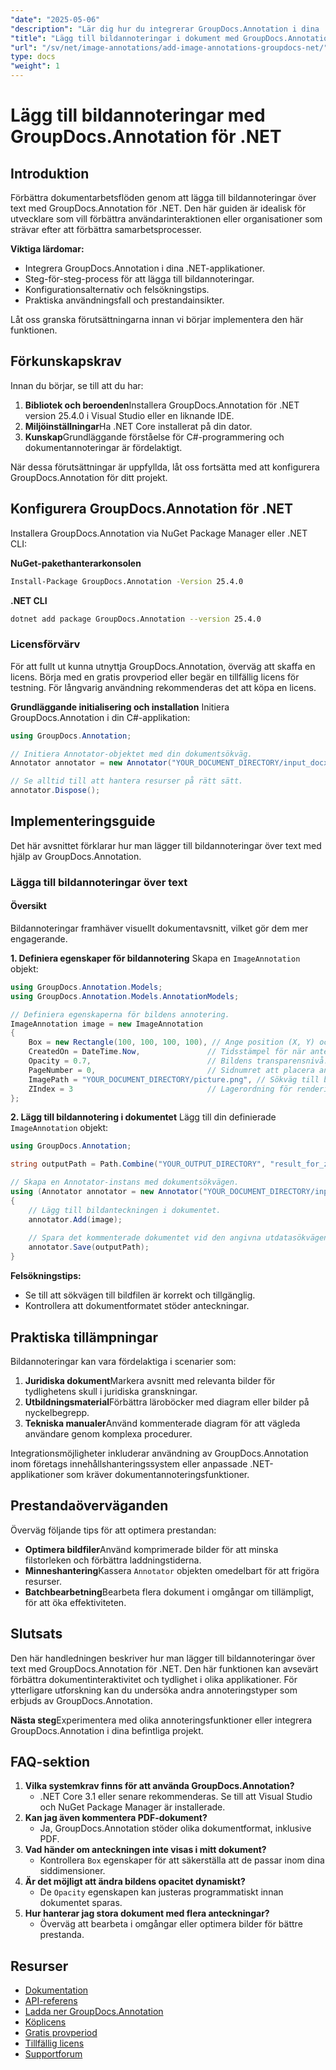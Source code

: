 ```yaml
---
"date": "2025-05-06"
"description": "Lär dig hur du integrerar GroupDocs.Annotation i dina .NET-projekt för att förbättra dokument med bildannoteringar. Förbättra användarengagemang och effektivisera samarbetet."
"title": "Lägg till bildannoteringar i dokument med GroupDocs.Annotation för .NET"
"url": "/sv/net/image-annotations/add-image-annotations-groupdocs-net/"
type: docs
"weight": 1
---
```


# Lägg till bildannoteringar med GroupDocs.Annotation för .NET

## Introduktion

Förbättra dokumentarbetsflöden genom att lägga till bildannoteringar över text med GroupDocs.Annotation för .NET. Den här guiden är idealisk för utvecklare som vill förbättra användarinteraktionen eller organisationer som strävar efter att förbättra samarbetsprocesser.

**Viktiga lärdomar:**
- Integrera GroupDocs.Annotation i dina .NET-applikationer.
- Steg-för-steg-process för att lägga till bildannoteringar.
- Konfigurationsalternativ och felsökningstips.
- Praktiska användningsfall och prestandainsikter.

Låt oss granska förutsättningarna innan vi börjar implementera den här funktionen.

## Förkunskapskrav
Innan du börjar, se till att du har:

1. **Bibliotek och beroenden**Installera GroupDocs.Annotation för .NET version 25.4.0 i Visual Studio eller en liknande IDE.
2. **Miljöinställningar**Ha .NET Core installerat på din dator.
3. **Kunskap**Grundläggande förståelse för C#-programmering och dokumentannoteringar är fördelaktigt.

När dessa förutsättningar är uppfyllda, låt oss fortsätta med att konfigurera GroupDocs.Annotation för ditt projekt.

## Konfigurera GroupDocs.Annotation för .NET
Installera GroupDocs.Annotation via NuGet Package Manager eller .NET CLI:

**NuGet-pakethanterarkonsolen**
```bash
Install-Package GroupDocs.Annotation -Version 25.4.0
```

**.NET CLI**
```bash
dotnet add package GroupDocs.Annotation --version 25.4.0
```

### Licensförvärv
För att fullt ut kunna utnyttja GroupDocs.Annotation, överväg att skaffa en licens. Börja med en gratis provperiod eller begär en tillfällig licens för testning. För långvarig användning rekommenderas det att köpa en licens.

**Grundläggande initialisering och installation**
Initiera GroupDocs.Annotation i din C#-applikation:

```csharp
using GroupDocs.Annotation;

// Initiera Annotator-objektet med din dokumentsökväg.
Annotator annotator = new Annotator("YOUR_DOCUMENT_DIRECTORY/input_docx.docx");

// Se alltid till att hantera resurser på rätt sätt.
annotator.Dispose();
```

## Implementeringsguide
Det här avsnittet förklarar hur man lägger till bildannoteringar över text med hjälp av GroupDocs.Annotation.

### Lägga till bildannoteringar över text
#### Översikt
Bildannoteringar framhäver visuellt dokumentavsnitt, vilket gör dem mer engagerande.

**1. Definiera egenskaper för bildannotering**
Skapa en `ImageAnnotation` objekt:

```csharp
using GroupDocs.Annotation.Models;
using GroupDocs.Annotation.Models.AnnotationModels;

// Definiera egenskaperna för bildens annotering.
ImageAnnotation image = new ImageAnnotation
{
    Box = new Rectangle(100, 100, 100, 100), // Ange position (X, Y) och storlek (Bredd, Höjd).
    CreatedOn = DateTime.Now,               // Tidsstämpel för när anteckningen skapades.
    Opacity = 0.7,                          // Bildens transparensnivå.
    PageNumber = 0,                         // Sidnumret att placera anteckningen på.
    ImagePath = "YOUR_DOCUMENT_DIRECTORY/picture.png", // Sökväg till bildfilen som används för annotering.
    ZIndex = 3                              // Lagerordning för rendering av annoteringar.
};
```

**2. Lägg till bildannotering i dokumentet**
Lägg till din definierade `ImageAnnotation` objekt:

```csharp
using GroupDocs.Annotation;

string outputPath = Path.Combine("YOUR_OUTPUT_DIRECTORY", "result_for_zIndex.docx");

// Skapa en Annotator-instans med dokumentsökvägen.
using (Annotator annotator = new Annotator("YOUR_DOCUMENT_DIRECTORY/input_docx.docx"))
{
    // Lägg till bildanteckningen i dokumentet.
    annotator.Add(image);
    
    // Spara det kommenterade dokumentet vid den angivna utdatasökvägen.
    annotator.Save(outputPath);
}
```

**Felsökningstips:**
- Se till att sökvägen till bildfilen är korrekt och tillgänglig.
- Kontrollera att dokumentformatet stöder anteckningar.

## Praktiska tillämpningar
Bildannoteringar kan vara fördelaktiga i scenarier som:

1. **Juridiska dokument**Markera avsnitt med relevanta bilder för tydlighetens skull i juridiska granskningar.
2. **Utbildningsmaterial**Förbättra läroböcker med diagram eller bilder på nyckelbegrepp.
3. **Tekniska manualer**Använd kommenterade diagram för att vägleda användare genom komplexa procedurer.

Integrationsmöjligheter inkluderar användning av GroupDocs.Annotation inom företags innehållshanteringssystem eller anpassade .NET-applikationer som kräver dokumentannoteringsfunktioner.

## Prestandaöverväganden
Överväg följande tips för att optimera prestandan:
- **Optimera bildfiler**Använd komprimerade bilder för att minska filstorleken och förbättra laddningstiderna.
- **Minneshantering**Kassera `Annotator` objekten omedelbart för att frigöra resurser.
- **Batchbearbetning**Bearbeta flera dokument i omgångar om tillämpligt, för att öka effektiviteten.

## Slutsats
Den här handledningen beskriver hur man lägger till bildannoteringar över text med GroupDocs.Annotation för .NET. Den här funktionen kan avsevärt förbättra dokumentinteraktivitet och tydlighet i olika applikationer. För ytterligare utforskning kan du undersöka andra annoteringstyper som erbjuds av GroupDocs.Annotation.

**Nästa steg**Experimentera med olika annoteringsfunktioner eller integrera GroupDocs.Annotation i dina befintliga projekt.

## FAQ-sektion
1. **Vilka systemkrav finns för att använda GroupDocs.Annotation?**
   - .NET Core 3.1 eller senare rekommenderas. Se till att Visual Studio och NuGet Package Manager är installerade.
2. **Kan jag även kommentera PDF-dokument?**
   - Ja, GroupDocs.Annotation stöder olika dokumentformat, inklusive PDF.
3. **Vad händer om anteckningen inte visas i mitt dokument?**
   - Kontrollera `Box` egenskaper för att säkerställa att de passar inom dina siddimensioner.
4. **Är det möjligt att ändra bildens opacitet dynamiskt?**
   - De `Opacity` egenskapen kan justeras programmatiskt innan dokumentet sparas.
5. **Hur hanterar jag stora dokument med flera anteckningar?**
   - Överväg att bearbeta i omgångar eller optimera bilder för bättre prestanda.

## Resurser
- [Dokumentation](https://docs.groupdocs.com/annotation/net/)
- [API-referens](https://reference.groupdocs.com/annotation/net/)
- [Ladda ner GroupDocs.Annotation](https://releases.groupdocs.com/annotation/net/)
- [Köplicens](https://purchase.groupdocs.com/buy)
- [Gratis provperiod](https://releases.groupdocs.com/annotation/net/)
- [Tillfällig licens](https://purchase.groupdocs.com/temporary-license/)
- [Supportforum](https://forum.groupdocs.com/c/annotation/)